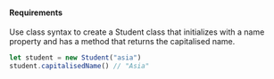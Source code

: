 #### Requirements
Use class syntax to create a Student class that initializes with a name property and has a method that returns the capitalised name.

```js
let student = new Student("asia")
student.capitalisedName() // "Asia"
```
